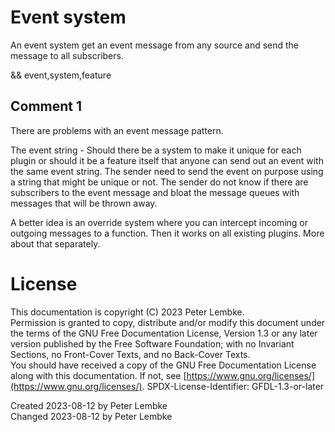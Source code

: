 # Event system
An event system get an event message from any source and send the message to all subscribers.

&& event,system,feature

## Comment 1
There are problems with an event message pattern.

The event string - Should there be a system to make it unique for each plugin or should it be a feature itself that anyone can send out an event with the same event string.
The sender need to send the event on purpose using a string that might be unique or not.
The sender do not know if there are subscribers to the event message and bloat the message queues with messages that will be thrown away.

A better idea is an  override system where you can intercept incoming or outgoing messages to a function.
Then it works on all existing plugins. More about that separately.

# License
This documentation is copyright (C) 2023 Peter Lembke.  
Permission is granted to copy, distribute and/or modify this document under the terms of the GNU Free Documentation License, Version 1.3 or any later version published by the Free Software Foundation; with no Invariant Sections, no Front-Cover Texts, and no Back-Cover Texts.  
You should have received a copy of the GNU Free Documentation License along with this documentation. If not, see [https://www.gnu.org/licenses/](https://www.gnu.org/licenses/).  SPDX-License-Identifier: GFDL-1.3-or-later

Created 2023-08-12 by Peter Lembke  
Changed 2023-08-12 by Peter Lembke  
